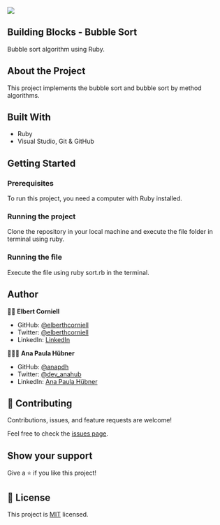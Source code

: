 
![](https://img.shields.io/badge/Microverse-blueviolet)


## Building Blocks - Bubble Sort

Bubble sort algorithm using Ruby.


## About the Project

This project implements the bubble sort and bubble sort by method algorithms.


## Built With

- Ruby
- Visual Studio, Git & GitHub


## Getting Started

### Prerequisites
To run this project, you need a computer with Ruby installed.

### Running the project
Clone the repository in your local machine and execute the file folder in terminal using ruby.

### Running the file
Execute the file using ruby sort.rb in the terminal.


## Author

👨‍💻 **Elbert Corniell**

- GitHub: [@elberthcorniell](https://github.com/elberthcorniell)
- Twitter: [@elberthcorniell](https://twitter.com/elberthcorniell)
- LinkedIn: [LinkedIn](https://www.linkedin.com/in/elbert-corniell-989183159/)


👩🏼‍💻 **Ana Paula Hübner**

- GitHub: [@anapdh](https://github.com/anapdh)
- Twitter: [@dev_anahub](https://twitter.com/dev_anahub)
- LinkedIn: [Ana Paula Hübner](https://www.linkedin.com/in/anapdh)


## 🤝 Contributing

Contributions, issues, and feature requests are welcome!

Feel free to check the [issues page](https://github.com/elberthcorniell/bubble-sort-ruby/issues).


## Show your support

Give a ⭐️ if you like this project!


## 📝 License

This project is [MIT](./LICENSE) licensed.
